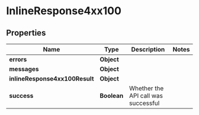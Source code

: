 # InlineResponse4xx100

## Properties
Name | Type | Description | Notes
------------ | ------------- | ------------- | -------------
**errors** | **Object** |  | 
**messages** | **Object** |  | 
**inlineResponse4xx100Result** | **Object** |  | 
**success** | **Boolean** | Whether the API call was successful | 
